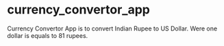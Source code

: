 # currency_convertor_app
 Currency Convertor App is to convert Indian Rupee to US Dollar. Were  one dollar is equals to 81 rupees.
